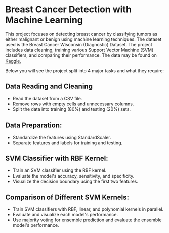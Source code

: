 # Breast Cancer Detection with Machine Learning
This project focuses on detecting breast cancer by classifying tumors as either malignant or benign using machine learning techniques. The dataset used is the Breast Cancer Wisconsin (Diagnostic) Dataset. The project includes data cleaning, training various Support Vector Machine (SVM) classifiers, and comparing their performance. The data may be found on [Kaggle.](https://www.kaggle.com/datasets/yasserh/breast-cancer-dataset)

Below you will see the project split into 4 major tasks and what they require:

## Data Reading and Cleaning
- Read the dataset from a CSV file.
- Remove rows with empty cells and unnecessary columns.
- Split the data into training (80%) and testing (20%) sets.

## Data Preparation:
- Standardize the features using StandardScaler.
- Separate features and labels for training and testing.

## SVM Classifier with RBF Kernel:
- Train an SVM classifier using the RBF kernel.
- Evaluate the model's accuracy, sensitivity, and specificity.
- Visualize the decision boundary using the first two features.

## Comparison of Different SVM Kernels: 
- Train SVM classifiers with RBF, linear, and polynomial kernels in parallel.
- Evaluate and visualize each model's performance.
- Use majority voting for ensemble prediction and evaluate the ensemble model's performance.
